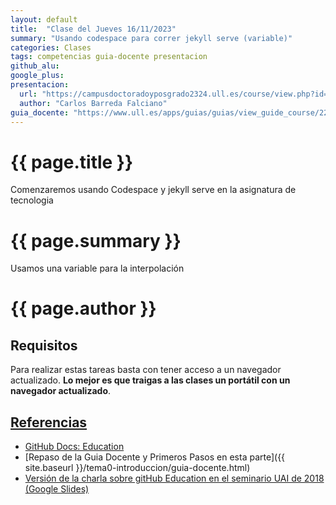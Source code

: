 ```yaml
---
layout: default
title:  "Clase del Jueves 16/11/2023"
summary: "Usando codespace para correr jekyll serve (variable)"
categories: Clases
tags: competencias guia-docente presentacion
github_alu: 
google_plus: 
presentacion: 
  url: "https://campusdoctoradoyposgrado2324.ull.es/course/view.php?id=2324110055"
  author: "Carlos Barreda Falciano"
guia_docente: "https://www.ull.es/apps/guias/guias/view_guide_course/2223/125771143"
---
```


# {{ page.title }}

Comenzaremos usando Codespace  y jekyll serve en la asignatura de tecnologia

# {{ page.summary }}

Usamos una variable para la interpolación

# {{ page.author }}

## Requisitos

Para realizar estas tareas basta con tener acceso a un navegador actualizado. 
**Lo mejor es que traigas a las clases un portátil con un navegador actualizado**.

## [Referencias](references)

* [GitHub Docs: Education](https://docs.github.com/en/education)
* [Repaso de la Guia Docente y Primeros Pasos en esta parte]({{ site.baseurl }}/tema0-introduccion/guia-docente.html)
* [Versión de la charla sobre gitHub Education en el seminario UAI de 2018 (Google Slides)](https://docs.google.com/presentation/d/1LAZUS4SX7axmzEUElh2Oz2DqC1cJA6PUvb1KixJ1KWw/edit?usp=sharing)